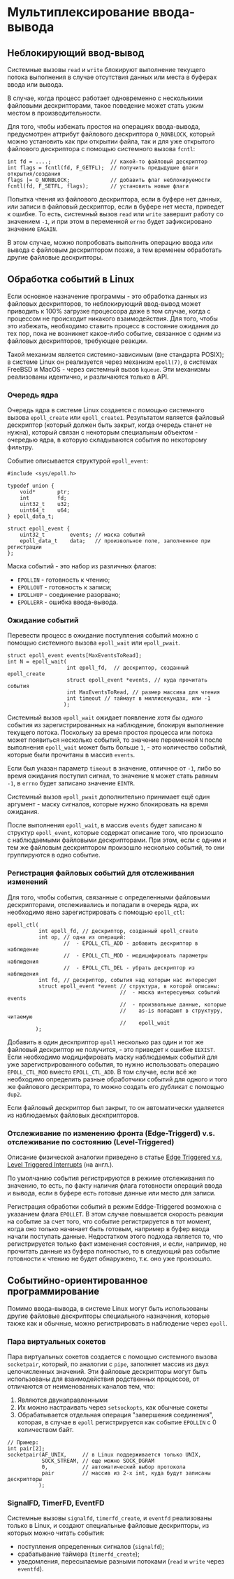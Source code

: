 # Мультиплексирование ввода-вывода

## Неблокирующий ввод-вывод

Системные вызовы `read` и `write` блокируют выполнение текущего потока выполнения в случае отсутствия данных или места в буферах ввода или вывода.

В случае, когда процесс работает одновременно с несколькими файловыми дескрипторами, такое поведение может стать узким местом в производительности.

Для того, чтобы избежать простоя на операциях ввода-вывода, предусмотрен аттрибут файлового дескриптора `O_NONBLOCK`, который можно установить как при открытии файла, так и для уже открытого файлового дескриптора с помощью системного вызова `fcntl`:

```
int fd = ....;                   // какой-то файловый дескриптор
int flags = fcntl(fd, F_GETFL);  // получить предыдущие флаги открытия/создания
flags |= O_NONBLOCK;             // добавить флаг неблокируемости
fcntl(fd, F_SETFL, flags);       // установить новые флаги
```

Попытка чтения из файлового дескриптора, если в буфере нет данных, или записи в файловый дескриптор, если в буфере нет места, приведет к ошибке. То есть, системный вызов `read` или `write` завершит работу со значением `-1`, и при этом в переменной `errno` будет зафиксировано значение `EAGAIN`.

В этом случае, можно попробовать выполнить операцию ввода или вывода с файловым дескриптором позже, а тем временем обработать другие файловые дескрипторы.


## Обработка событий в Linux

Если основное назначение программы - это обработка данных из файловых дескрипторов, то неблокирующий ввод-вывод может приводить к 100% загрузке процессора даже в том случае, когда с процессом не происходит никакого взаимодействия. Для того, чтобы это избежать, необходимо ставить процесс в состояние ожидания до тех пор, пока не возникнет какое-либо событие, связанное с одним из файловых дескрипторов, требующее реакции.

Такой механизм является системно-зависимым (вне стандарта POSIX); в системе Linux он реализуется через механизм `epoll(7)`, в системах FreeBSD и MacOS - через системный вызов `kqueue`. Эти механизмы реализованы идентично, и различаются только в API.


### Очередь ядра

Очередь ядра в системе Linux создается с помощью системного вызова `epoll_create` или `epoll_create1`. Результатом является файловый дескриптор (который должен быть закрыт, когда очередь станет не нужна), который связан с некоторым специальным объектом - очередью ядра, в которую складываются события по некоторому фильтру.

Событие описывается структурой `epoll_event`:
```
#include <sys/epoll.h>

typedef union {
    void*       ptr;
    int         fd;
    uint32_t    u32;
    uint64_t    u64;
} epoll_data_t;

struct epoll_event {
    uint32_t        events; // маска событий
    epoll_data_t    data;   // произвольное поле, заполненное при регистрации
};
```

Маска событий - это набор из различных флагов:
 * `EPOLLIN` - готовность к чтению;
 * `EPOLLOUT` - готовность к записи;
 * `EPOLLHUP` - соединение разорвано;
 * `EPOLLERR` - ошибка ввода-вывода.

### Ожидание событий

Перевести процесс в ожидание поступления событий можно с помощью системного вызова `epoll_wait` или `epoll_pwait`.

```
struct epoll_event events[MaxEventsToRead];
int N = epoll_wait(
                   int epoll_fd,  // дескриптор, созданный epoll_create
                   struct epoll_event *events, // куда прочитать события
                   int MaxEventsToRead, // размер массива для чтения
                   int timeout // таймаут в миллисекундах, или -1
                  );
```
Системный вызов `epoll_wait` ожидает появление *хотя бы одного* события из зарегистрированных на наблюдение, блокируя выполнение текущего потока. Поскольку за время простоя процесса или потока может появиться несколько событий, то значение переменной `N` после выполнения `epoll_wait` может быть больше `1`, - это количество событий, которые были прочитаны в массив `events`.

Если был указан параметр `timeout` в значение, отличное от `-1`, либо во время ожидания поступил сигнал, то значение `N` может стать равным `-1`, в `errno` будет записано значение `EINTR`.

Системный вызов `epoll_pwait` дополнительно принимает ещё один аргумент - маску сигналов, которые нужно блокировать на время ожидания.

После выполнения `epoll_wait`, в массив `events` будет записано `N` структур `epoll_event`, которые содержат описание того, что произошло с наблюдаемыми файловыми дескрипторами. При этом, если с одним и тем же файловым дескриптором произошло несколько событий, то они группируются в одно событие.


### Регистрация файловых событий для отслеживания изменений

Для того, чтобы события, связанные с определенными файловыми дескрипторами, отслеживались и попадали в очередь ядра, их необходимо явно зарегистрировать с помощью `epoll_ctl`:

```
epoll_ctl(
          int epoll_fd, // дескриптор, созданный epoll_create
          int op, // одна из операций:
                  //  - EPOLL_CTL_ADD - добавить дескриптор в наблюдение
                  //  - EPOLL_CTL_MOD - модицифировать параметры наблюдения
                  //  - EPOLL_CTL_DEL - убрать дескриптор из наблюдения
          int fd, // дескриптор, события над которым нас интересуют
          struct epoll_event *event // структура, в которой описаны:
                                    //  - маска интересуемых событий events
                                    //  - произвольные данные, которые
                                    //    as-is попадают в структуру, читаемую
                                    //    epoll_wait
         );
```

Добавить в один дескприптор `epoll` несколько раз один и тот же файловый дескриптор не получится, - это приведет к ошибке `EEXIST`. Если необходимо модицифировать маску наблюдаемых событий для уже зарегистрированного события, то нужно использовать операцию `EPOLL_CTL_MOD` вместо `EPOLL_CTL_ADD`. В том случае, если всё же необходимо определить разные обработчики событий для одного и того же файлового дескриптора, то можно создать его дубликат с помощью `dup2`.

Если файловый дескриптор был закрыт, то он автоматически удаляется из наблюдаемых файловых дескприпторов.

### Отслеживание по изменению фронта (Edge-Triggerd) v.s. отслеживание по состоянию (Level-Triggered)

Описание физической аналогии приведено в статье [Edge Triggered v.s. Level Triggered Interrupts](https://venkateshabbarapu.blogspot.com/2013/03/edge-triggered-vs-level-triggered.html) (на англ.).

По умолчанию события регистрируются в режиме отслеживания по значению, то есть, по факту наличия флага готовности операций ввода и вывода, если в буфере есть готовые данные или место для записи.

Регистрация обработки событий в режим Eddge-Triggered возможна с указанием флага `EPOLLET`. В этом случае повышается скорость реакции на событие за счет того, что событие регистрируется в тот момент, когда оно только начинает быть готовым, например в буфер ввода начали поступать данные. Недостатком этого подхода является то, что регистрируется только факт изменения состояния, и если, например, не прочитать данные из буфера полностью, то в следующий раз событие готовности к чтению не будет обнаружено, т.к. оно уже произошло.


## Событийно-ориентированное программирование

Помимо ввода-вывода, в системе Linux могут быть использованы другие файловые дескрипторы специального назначения, которые также как и обычные, можно регистрировать в наблюдение через `epoll`.

### Пара виртуальных сокетов

Пара виртуальных сокетов создается с помощью системного вызова `socketpair`, который, по аналогии с `pipe`, заполняет массив из двух целочисленных значений. Эти файловые дескрипторы могут быть использованы для взаимодействия родственных процессов, от отличаются от неименованных каналов тем, что:
 1. Являются двунаправленными
 2. Их можно настраивать через `setsockopts`, как обычные сокеты
 3. Обрабатывается отдельная операция "завершения соединения", которая, в случае в `epoll` регистрируется как событие `EPOLLIN` с 0 количеством байт.

```
// Пример:
int pair[2];
socketpair(AF_UNIX,     // в Linux поддерживается только UNIX,
           SOCK_STREAM, // еще можно SOCK_DGRAM
           0,           // автоматический выбор протокола
           pair         // массив из 2-х int, куда будут записаны дескрипторы
          );
```

### SignalFD, TimerFD, EventFD

Системные вызовы `signalfd`, `timerfd_create`, и `eventfd` реализованы только в Linux, и создают специальные файловые дескрипторы, из которых можно читать события:
 * поступления определенных сигналов (`signalfd`);
 * срабатывание таймера (`timerfd_create`);
 * уведомления, пересылаемые разными потоками (`read` и `write` через `eventfd`).
